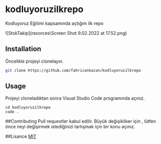 # kodluyoruzilkrepo
Kodluyoruz Eğitimi kapsamında açtığım ilk repo

![StokTakip](resorces\Screen Shot 9.02.2022 at 17.52.png)

## Installation

Öncelikle projeyi clonelayın. 

```bash
git clone https://github.com/fahricankacan/kodluyoruzilkrepo
 ```

 ## Usage
 Projeyi cloneladıktan sonra Visual Studio Code programında açınız.

 ```linux
 cd kodluyoruzilkrepo
 code .
 ```

 ##Contributing
 Pull requestler kabul edilir. Büyük değişikliker için , lütfen önce neyi değişirmek istediğinizi tartışmak için bir konu açınız.

 ##Lisance
 [MIT](https://choosealicense.com/licenses/mit/)
